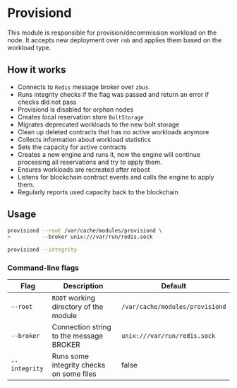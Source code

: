 # Provisiond

This module is responsible for provision/decommission workload on the node. It accepts new deployment over `rmb` and applies them based on the workload type.

## How it works

- Connects to `Redis` message broker over `zbus`.
- Runs integrity checks if the flag was passed and return an error if checks did not pass
- Provisiond is disabled for orphan nodes
- Creates local reservation store `BoltStorage`
- Migrates deprecated workloads to the new bolt storage
- Clean up deleted contracts that has no active workloads anymore
- Collects information about workload statistics
- Sets the capacity for active contracts
- Creates a new engine and runs it, now the engine will continue processing all reservations and try to apply them.
- Ensures workloads are recreated after reboot
- Listens for blockchain contract events and calls the engine to apply them.
- Regularly reports used capacity back to the blockchain

## Usage

```sh
provisiond --root /var/cache/modules/provisiond \
>          --broker unix:///var/run/redis.sock 
```

```sh
provisiond --integrity
```


### Command-line flags

| Flag          | Description                               | Default                           |
| ----------    | ----------------------------------------  | --------------------------------  |
| `--root`      | `ROOT` working directory of the module    | `/var/cache/modules/provisiond`   |
| `--broker`    | Connection string to the message BROKER   | `unix:///var/run/redis.sock`      |
| `--integrity` | Runs some integrity checks on some files  | false                             |